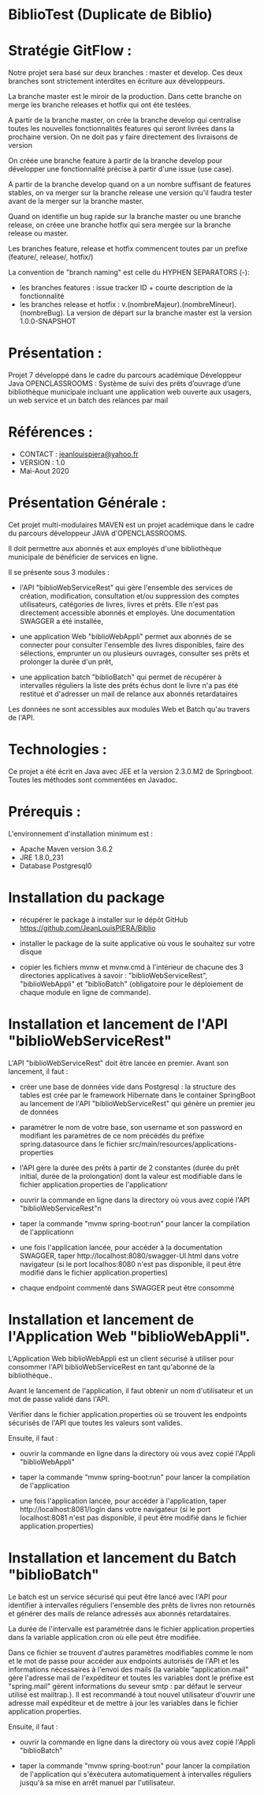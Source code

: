 
# BiblioTest (Duplicate de Biblio)

# Stratégie GitFlow :

Notre projet sera basé sur deux branches : master et develop. Ces deux branches sont strictement interdites en écriture aux développeurs.

La branche master est le miroir de la production. Dans cette branche on merge les branche releases et hotfix qui ont été testées. 

A partir de la branche master, on crée la branche develop qui centralise toutes les nouvelles fonctionnalités features qui seront livrées dans la prochaine version. On ne doit pas y faire directement des livraisons de version

On créée une branche feature à partir de la branche develop pour développer une fonctionnalité précise à partir d'une issue (use case).

A partir de la branche develop quand on a un nombre suffisant de features stables, on va merger sur la branche release une version qu'il faudra tester avant de la merger sur la branche master.

Quand on identifie un bug rapide sur la branche master ou une branche release, on créee une branche hotfix qui sera mergée sur la branche release ou master.

Les branches feature, release et hotfix commencent toutes par un prefixe (feature/, release/, hotfix/)

La convention de "branch naming" est celle du HYPHEN SEPARATORS (-):
- les branches features  : issue tracker ID + courte description de la fonctionnalité
- les branches release et hotfix : v.(nombreMajeur).(nombreMineur).(nombreBug). La version de départ sur la branche master est la version 1.0.0-SNAPSHOT


# Présentation :

Projet 7 développé dans le cadre du parcours académique Développeur Java OPENCLASSROOMS : Système de suivi des prêts d’ouvrage d’une bibliothèque municipale incluant une application web ouverte aux usagers, un web service et un batch des relances par mail 

# Références :

- CONTACT : jeanlouispiera@yahoo.fr
- VERSION : 1.0
- Mai-Aout 2020

# Présentation Générale :

Cet projet multi-modulaires MAVEN est un projet académique dans le cadre du parcours développeur JAVA d'OPENCLASSROOMS.

Il doit permettre aux abonnés et aux employés d'une bibliothèque municipale de bénéficier de services en ligne.

Il se présente sous 3 modules :

- l'API "biblioWebServiceRest" qui gère l'ensemble des services de création, modification, consultation et/ou suppression des comptes utilisateurs, catégories de livres, livres et prêts. Elle n'est pas directement accessible abonnés et employés. Une documentation SWAGGER a été installée,

- une application Web "biblioWebAppli" permet aux abonnés de se connecter pour consulter l'ensemble des livres disponibles, faire des sélections, emprunter un ou plusieurs ouvrages, consulter ses prêts et prolonger la durée d'un prêt,

- une application batch "biblioBatch" qui permet de récupérer à intervalles réguliers la liste des prêts échus dont le livre n'a pas été restitué et d'adresser un mail de relance aux abonnés retardataires
 	
Les données ne sont accessibles aux modules Web et Batch qu'au travers de l'API.
 

# Technologies : 
Ce projet a été écrit en Java avec JEE et la version 2.3.0.M2 de Springboot. Toutes les méthodes sont commentées en Javadoc.

# Prérequis : 
L'environnement d'installation minimum est :
- Apache Maven version 3.6.2
- JRE 1.8.0_231
- Database Postgresql0

# Installation du package

- récupérer le package à installer sur le dépôt GitHub https://github.com/JeanLouisPIERA/Biblio

- installer le package de la suite applicative où vous le souhaitez sur votre disque 

- copier les fichiers mvnw et mvnw.cmd à l'intérieur de chacune des 3 directories applicatives à savoir : "biblioWebServiceRest", "biblioWebAppli" et "biblioBatch" (obligatoire pour le déploiement de chaque module en ligne de commande).


# Installation et lancement de l'API "biblioWebServiceRest"
 
L'API "biblioWebServiceRest" doit être lancée en premier. Avant son lancement, il faut :

- créer une base de données vide dans Postgresql : la structure des tables est crée par le framework Hibernate dans le container SpringBoot au lancement de l'API "biblioWebServiceRest" qui génère un premier jeu de données

- paramétrer le nom de votre base, son username et son password en modifiant les paramètres de ce nom précédés du préfixe spring.datasource dans le fichier src/main/resources/applications-properties

- l'API gère la durée des prêts à partir de 2 constantes (durée du prêt initial, durée de la prolongation) dont la valeur est modifiable dans le fichier application.properties de l'applicationr
- ouvrir la commande en ligne dans la directory où vous avez copié l'API "biblioWebServiceRest"n
- taper la commande "mvnw spring-boot:run" pour lancer la compilation de l'applicationn
- une fois l'application lancée, pour accéder à la documentation SWAGGER, taper http://localhost:8080/swagger-UI.html dans votre navigateur (si le port localhos:8080 n'est pas disponible, il peut être modifié dans le fichier application.properties)

- chaque endpoint commenté dans SWAGGER peut être consommé


# Installation et lancement de l'Application Web "biblioWebAppli".
L'Application Web biblioWebAppli est un client sécurisé à utiliser pour consommer l'API biblioWebServiceRest en tant qu'abonné de la bibliothèque..

Avant le lancement de l'application, il faut obtenir un nom d'utilisateur et un mot de passe validé dans l'API.

Vérifier dans le fichier application.properties où se trouvent les endpoints sécurisés de l'API que toutes les valeurs sont valides.

Ensuite, il faut :

- ouvrir la commande en ligne dans la directory où vous avez copié l'Appli "biblioWebAppli"

- taper la commande "mvnw spring-boot:run" pour lancer la compilation de l'application

- une fois l'application lancée, pour accéder à l'application, taper http://localhost:8081/login dans votre navigateur (si le port localhost:8081 n'est pas disponible, il peut être modifié dans le fichier application.properties)


# Installation et lancement du Batch "biblioBatch"

Le batch est un service sécurisé qui peut être lancé avec l'API pour identifier à intervalles réguliers l'ensemble des prêts de livres non retournés et générer des mails de relance adressés aux abonnés retardataires.

La durée de l'intervalle est paramétrée dans le fichier application.properties dans la variable application.cron où elle peut être modifiée.

Dans ce fichier se trouvent d'autres paramètres modifiables comme le nom et le mot de passe pour accéder aux endpoints autorisés de l'API et les informations nécessaires à l'envoi des mails (la variable "application.mail" gère l'adresse mail de l'expéditeur et toutes les variables dont le préfixe est "spring.mail" gèrent informations du seveur smtp : par défaut le serveur utilisé est mailtrap.). Il est recommandé à tout nouvel utilisateur d'ouvrir une adresse mail expéditeur et de mettre à jour les variables dans le fichier application.properties.

Ensuite, il faut :

- ouvrir la commande en ligne dans la directory où vous avez copié l'Appli "biblioBatch"

- taper la commande "mvnw spring-boot:run" pour lancer la compilation de l'application qui s'éxécutera automatiquement à intervalles réguliers jusqu'à sa mise en arrêt manuel par l'utilisateur. 













